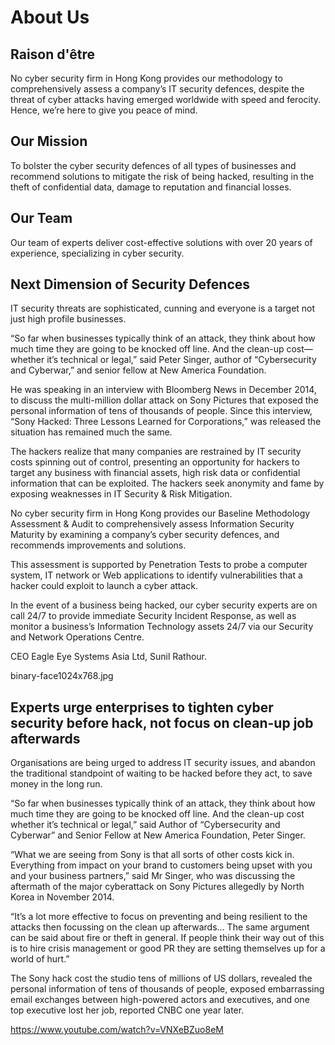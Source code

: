 About Us
========

Raison d'être
-------------

No cyber security firm in Hong Kong provides our methodology to comprehensively assess a company’s IT security defences, despite the threat of cyber attacks having emerged worldwide with speed and ferocity. Hence, we’re here to give you peace of mind.

Our Mission
-----------

To bolster the cyber security defences of all types of businesses and recommend solutions to mitigate the risk of being hacked, resulting in the theft of confidential data, damage to reputation and financial losses.

Our Team
--------

Our team of experts deliver cost-effective solutions with over 20 years of experience, specializing in cyber security.

Next Dimension of Security Defences
-----------------------------------

IT security threats are sophisticated, cunning and everyone is a target not just high profile businesses.

“So far when businesses typically think of an attack, they think about how much time they are going to be knocked off line. And the clean-up cost—whether it’s technical or legal,” said Peter Singer, author of “Cybersecurity and Cyberwar,” and senior fellow at New America Foundation.

He was speaking in an interview with Bloomberg News in December 2014, to discuss the multi-million dollar attack on Sony Pictures that exposed the personal information of tens of thousands of people. Since this interview, “Sony Hacked: Three Lessons Learned for Corporations,” was released the situation has remained much the same.

The hackers realize that many companies are restrained by IT security costs spinning out of control, presenting an opportunity for hackers to target any business with financial assets, high risk data or confidential information that can be exploited. The hackers seek anonymity and fame by exposing weaknesses in IT Security & Risk Mitigation.

No cyber security firm in Hong Kong provides our Baseline Methodology Assessment & Audit to comprehensively assess Information Security Maturity by examining a company’s cyber security defences, and recommends improvements and solutions.

This assessment is supported by Penetration Tests to probe a computer system, IT network or Web applications to identify vulnerabilities that a hacker could exploit to launch a cyber attack.

In the event of a business being hacked, our cyber security experts are on call 24/7 to provide immediate Security Incident Response, as well as monitor a business’s Information Technology assets 24/7 via our Security and Network Operations Centre.

CEO Eagle Eye Systems Asia Ltd, Sunil Rathour.


binary-face1024x768.jpg


Experts urge enterprises to tighten cyber security before hack, not focus on clean-up job afterwards
------------------------------------------------------------------------

Organisations are being urged to address IT security issues, and abandon the traditional standpoint of waiting to be hacked before they act, to save money in the long run.

“So far when businesses typically think of an attack, they think about how much time they are going to be knocked off line. And the clean-up cost whether it’s technical or legal,” said Author of “Cybersecurity and Cyberwar” and Senior Fellow at New America Foundation, Peter Singer.

“What we are seeing from Sony is that all sorts of other costs kick in. Everything from impact on your brand to customers being upset with you and your business partners,” said Mr Singer, who was discussing the aftermath of the major cyberattack on Sony Pictures allegedly by North Korea in November 2014.

“It’s a lot more effective to focus on preventing and being resilient to the attacks then focussing on the clean up afterwards… The same argument can be said about fire or theft in general. If people think their way out of this is to hire crisis management or good PR they are setting themselves up for a world of hurt.”

The Sony hack cost the studio tens of millions of US dollars, revealed the personal information of tens of thousands of people, exposed embarrassing email exchanges between high-powered actors and executives, and one top executive lost her job, reported CNBC one year later.

https://www.youtube.com/watch?v=VNXeBZuo8eM